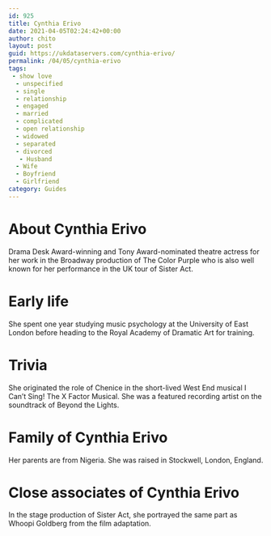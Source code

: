 ```yaml
---
id: 925
title: Cynthia Erivo
date: 2021-04-05T02:24:42+00:00
author: chito
layout: post
guid: https://ukdataservers.com/cynthia-erivo/
permalink: /04/05/cynthia-erivo
tags:
 - show love
  - unspecified
  - single
  - relationship
  - engaged
  - married
  - complicated
  - open relationship
  - widowed
  - separated
  - divorced
   - Husband
  - Wife
  - Boyfriend
  - Girlfriend
category: Guides
---
```




  
  
#  About Cynthia Erivo
                  
                  
                  
Drama Desk Award-winning and Tony Award-nominated theatre actress for her work in the Broadway production of The Color Purple who is also well known for her performance in the UK tour of Sister Act.
                  
                
                
                
# Early life
                  
                  
                  
She spent one year studying music psychology at the University of East London before heading to the Royal Academy of Dramatic Art for training.
                  
                
                
                
# Trivia
                  
                  
                  
She originated the role of Chenice in the short-lived West End musical I Can&#8217;t Sing! The X Factor Musical. She was a featured recording artist on the soundtrack of Beyond the Lights.
                  
                
                
                
# Family of Cynthia Erivo
                  
                  
                  
Her parents are from Nigeria. She was raised in Stockwell, London, England.
                  
                
                
                
# Close associates of Cynthia Erivo
                  
                  
                  
In the stage production of Sister Act, she portrayed the same part as Whoopi Goldberg from the film adaptation.
                  
                
              
            
          
          
          
    
    
  
